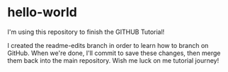 # hello-world
I'm using this repository to finish the GITHUB Tutorial!

I created the readme-edits branch in order to learn how to branch on GitHub. 
When we're done, I'll commit to save these changes, then merge them back into the main repository.
Wish me luck on me tutorial journey!
